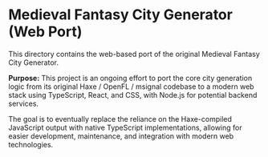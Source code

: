 # Medieval Fantasy City Generator (Web Port)

This directory contains the web-based port of the original Medieval Fantasy City Generator.

**Purpose:** This project is an ongoing effort to port the core city generation logic from its original Haxe / OpenFL / msignal codebase to a modern web stack using TypeScript, React, and CSS, with Node.js for potential backend services.

The goal is to eventually replace the reliance on the Haxe-compiled JavaScript output with native TypeScript implementations, allowing for easier development, maintenance, and integration with modern web technologies.
